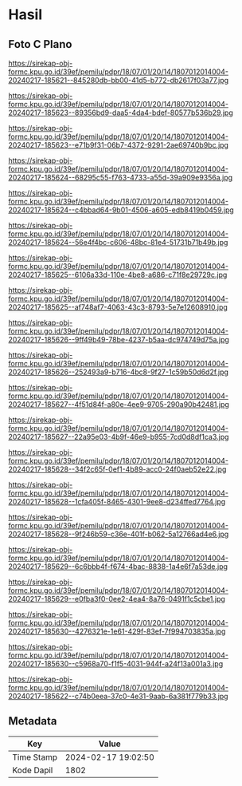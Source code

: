 # Hasil

## Foto C Plano

https://sirekap-obj-formc.kpu.go.id/39ef/pemilu/pdpr/18/07/01/20/14/1807012014004-20240217-185621--845280db-bb00-41d5-b772-db2617f03a77.jpg

https://sirekap-obj-formc.kpu.go.id/39ef/pemilu/pdpr/18/07/01/20/14/1807012014004-20240217-185623--89356bd9-daa5-4da4-bdef-80577b536b29.jpg

https://sirekap-obj-formc.kpu.go.id/39ef/pemilu/pdpr/18/07/01/20/14/1807012014004-20240217-185623--e71b9f31-06b7-4372-9291-2ae69740b9bc.jpg

https://sirekap-obj-formc.kpu.go.id/39ef/pemilu/pdpr/18/07/01/20/14/1807012014004-20240217-185624--68295c55-f763-4733-a55d-39a909e9356a.jpg

https://sirekap-obj-formc.kpu.go.id/39ef/pemilu/pdpr/18/07/01/20/14/1807012014004-20240217-185624--c4bbad64-9b01-4506-a605-edb8419b0459.jpg

https://sirekap-obj-formc.kpu.go.id/39ef/pemilu/pdpr/18/07/01/20/14/1807012014004-20240217-185624--56e4f4bc-c606-48bc-81e4-51731b71b49b.jpg

https://sirekap-obj-formc.kpu.go.id/39ef/pemilu/pdpr/18/07/01/20/14/1807012014004-20240217-185625--6106a33d-110e-4be8-a686-c71f8e29729c.jpg

https://sirekap-obj-formc.kpu.go.id/39ef/pemilu/pdpr/18/07/01/20/14/1807012014004-20240217-185625--af748af7-4063-43c3-8793-5e7e12608910.jpg

https://sirekap-obj-formc.kpu.go.id/39ef/pemilu/pdpr/18/07/01/20/14/1807012014004-20240217-185626--9ff49b49-78be-4237-b5aa-dc974749d75a.jpg

https://sirekap-obj-formc.kpu.go.id/39ef/pemilu/pdpr/18/07/01/20/14/1807012014004-20240217-185626--252493a9-b716-4bc8-9f27-1c59b50d6d2f.jpg

https://sirekap-obj-formc.kpu.go.id/39ef/pemilu/pdpr/18/07/01/20/14/1807012014004-20240217-185627--4f51d84f-a80e-4ee9-9705-290a90b42481.jpg

https://sirekap-obj-formc.kpu.go.id/39ef/pemilu/pdpr/18/07/01/20/14/1807012014004-20240217-185627--22a95e03-4b9f-46e9-b955-7cd0d8df1ca3.jpg

https://sirekap-obj-formc.kpu.go.id/39ef/pemilu/pdpr/18/07/01/20/14/1807012014004-20240217-185628--34f2c65f-0ef1-4b89-acc0-24f0aeb52e22.jpg

https://sirekap-obj-formc.kpu.go.id/39ef/pemilu/pdpr/18/07/01/20/14/1807012014004-20240217-185628--1cfa405f-8465-4301-9ee8-d234ffed7764.jpg

https://sirekap-obj-formc.kpu.go.id/39ef/pemilu/pdpr/18/07/01/20/14/1807012014004-20240217-185628--9f246b59-c36e-401f-b062-5a12766ad4e6.jpg

https://sirekap-obj-formc.kpu.go.id/39ef/pemilu/pdpr/18/07/01/20/14/1807012014004-20240217-185629--6c6bbb4f-f674-4bac-8838-1a4e6f7a53de.jpg

https://sirekap-obj-formc.kpu.go.id/39ef/pemilu/pdpr/18/07/01/20/14/1807012014004-20240217-185629--e0fba3f0-0ee2-4ea4-8a76-0491f1c5cbe1.jpg

https://sirekap-obj-formc.kpu.go.id/39ef/pemilu/pdpr/18/07/01/20/14/1807012014004-20240217-185630--4276321e-1e61-429f-83ef-7f994703835a.jpg

https://sirekap-obj-formc.kpu.go.id/39ef/pemilu/pdpr/18/07/01/20/14/1807012014004-20240217-185630--c5968a70-f1f5-4031-944f-a24f13a001a3.jpg

https://sirekap-obj-formc.kpu.go.id/39ef/pemilu/pdpr/18/07/01/20/14/1807012014004-20240217-185622--c74b0eea-37c0-4e31-9aab-6a381f779b33.jpg


## Metadata

| Key        | Value               |
| ---------- | ------------------- |
| Time Stamp | 2024-02-17 19:02:50 |
| Kode Dapil | 1802                |



